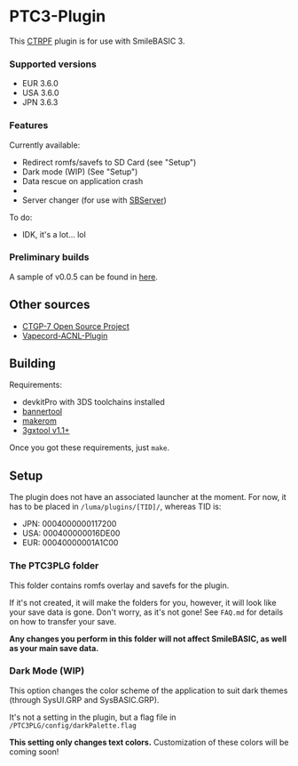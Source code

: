 # PTC3-Plugin

This [CTRPF](https://gitlab.com/thepixellizeross/ctrpluginframework/) plugin is for use with SmileBASIC 3.

### Supported versions

- EUR 3.6.0
- USA 3.6.0
- JPN 3.6.3

### Features

Currently available:

- Redirect romfs/savefs to SD Card (see "Setup")
- Dark mode (WIP) (See "Setup")
- Data rescue on application crash
- 
- Server changer (for use with [SBServer](https://github.com/trinitro21/sbserver))

To do:

- IDK, it's a lot... lol

### Preliminary builds

A sample of v0.0.5 can be found in [here](https://cyberyoshi64.github.io/assets/data/CY64-CYX-v0.0.5.zip).

## Other sources

- [CTGP-7 Open Source Project](https://github.com/PabloMK7/CTGP-7_Open_Source)
- [Vapecord-ACNL-Plugin](https://github.com/RedShyGuy/Vapecord-ACNL-Plugin)


## Building

Requirements:

- devkitPro with 3DS toolchains installed
- [bannertool](https://github.com/Steveice10/bannertool/releases/latest)
- [makerom](https://github.com/3DSGuy/Project_CTR/releases)
- [3gxtool v1.1+](https://gitlab.com/thepixellizeross/3gxtool/-/releases)

Once you got these requirements, just `make`.

## Setup

The plugin does not have an associated launcher at the moment.
For now, it has to be placed in `/luma/plugins/[TID]/`, whereas TID is:

- JPN: 0004000000117200
- USA: 000400000016DE00
- EUR: 00040000001A1C00

### The PTC3PLG folder

This folder contains romfs overlay and savefs for the plugin.

If it's not created, it will make the folders for you, however, it will look like your save data is gone. Don't worry, as it's not gone! See `FAQ.md` for details on how to transfer your save.

**Any changes you perform in this folder will not affect SmileBASIC, as well as your main save data.**

### Dark Mode (WIP)

This option changes the color scheme of the application to suit dark themes (through SysUI.GRP and SysBASIC.GRP).

It's not a setting in the plugin, but a flag file in `/PTC3PLG/config/darkPalette.flag`

**This setting only changes text colors.** Customization of these colors will be coming soon!